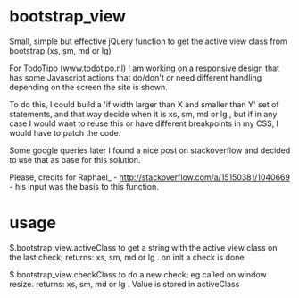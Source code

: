bootstrap_view
==============

Small, simple but effective jQuery function to get the active view class from bootstrap (xs, sm, md or lg)

For TodoTipo (www.todotipo.nl) I am working on a responsive design that has some Javascript actions that do/don't or need different handling depending on the screen the site is shown.

To do this, I could build a 'if width larger than X and smaller than Y' set of statements, and that way decide when it is xs, sm, md or lg , but if in any case I would want to reuse this or have different breakpoints in my CSS, I would have to patch the code.

Some google queries later I found a nice post on stackoverflow and decided to use that as base for this solution.

Please, credits for Raphael_ - http://stackoverflow.com/a/15150381/1040669 - his input was the basis to this function.

usage
=====
$.bootstrap_view.activeClass to get a string with the active view class on the last check; returns: xs, sm, md or lg . on init a check is done

$.bootstrap_view.checkClass to do a new check; eg called on window resize. returns: xs, sm, md or lg . Value is stored in activeClass
